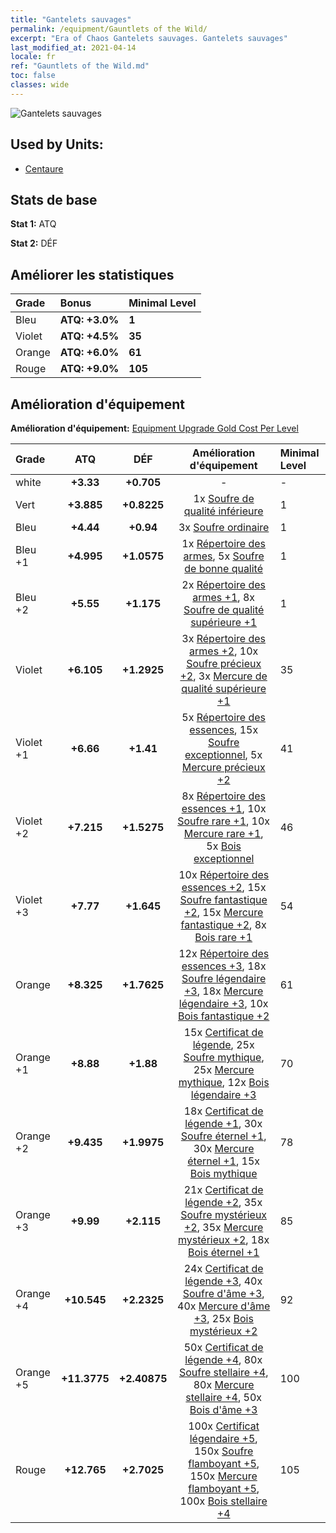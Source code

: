 ```yaml
---
title: "Gantelets sauvages"
permalink: /equipment/Gauntlets of the Wild/
excerpt: "Era of Chaos Gantelets sauvages. Gantelets sauvages"
last_modified_at: 2021-04-14
locale: fr
ref: "Gauntlets of the Wild.md"
toc: false
classes: wide
---
```


  ![Gantelets sauvages](/images/e/e_2013.png)

## Used by Units:

* [Centaure](/fr/units/Centaur/) 


## Stats de base
 **Stat 1:** ATQ

 **Stat 2:** DÉF

## Améliorer les statistiques

  |     Grade    |   Bonus | Minimal Level | 
  |:-------------|:--------|:--------------| 
  | Bleu | **ATQ: +3.0%** | **1** | 
  | Violet | **ATQ: +4.5%** | **35** | 
  | Orange | **ATQ: +6.0%** | **61** | 
  | Rouge | **ATQ: +9.0%** | **105** | 


## Amélioration d'équipement
 **Amélioration d'équipement:** [Equipment Upgrade Gold Cost Per Level](/equipment/EquipmentUpgradeCostPerLevel/) 

  |          Grade      | ATQ | DÉF | Amélioration d'équipement | Minimal Level |
  |:--------------------|:---------:|:---------:|:----------------:|:--------------|
  | white | **+3.33** | **+0.705** | - | - |
  | Vert | **+3.885** | **+0.8225** | 1x [Soufre de qualité inférieure](/fr/Items/mat_3/) | 1 |
  | Bleu | **+4.44** | **+0.94** | 3x [Soufre ordinaire](/fr/Items/mat_9/) | 1 |
  | Bleu +1 | **+4.995** | **+1.0575** | 1x [Répertoire des armes](/fr/Items/mat_18/), 5x [Soufre de bonne qualité](/fr/Items/mat_15/) | 1 |
  | Bleu +2 | **+5.55** | **+1.175** | 2x [Répertoire des armes +1](/fr/Items/mat_25/), 8x [Soufre de qualité supérieure +1](/fr/Items/mat_22/) | 1 |
  | Violet | **+6.105** | **+1.2925** | 3x [Répertoire des armes +2](/fr/Items/mat_32/), 10x [Soufre précieux +2](/fr/Items/mat_29/), 3x [Mercure de qualité supérieure +1](/fr/Items/mat_21/) | 35 |
  | Violet +1 | **+6.66** | **+1.41** | 5x [Répertoire des essences](/fr/Items/mat_39/), 15x [Soufre exceptionnel](/fr/Items/mat_36/), 5x [Mercure précieux +2](/fr/Items/mat_28/) | 41 |
  | Violet +2 | **+7.215** | **+1.5275** | 8x [Répertoire des essences +1](/fr/Items/mat_46/), 10x [Soufre rare +1](/fr/Items/mat_43/), 10x [Mercure rare +1](/fr/Items/mat_42/), 5x [Bois exceptionnel](/fr/Items/mat_34/) | 46 |
  | Violet +3 | **+7.77** | **+1.645** | 10x [Répertoire des essences +2](/fr/Items/mat_53/), 15x [Soufre fantastique +2](/fr/Items/mat_50/), 15x [Mercure fantastique +2](/fr/Items/mat_49/), 8x [Bois rare +1](/fr/Items/mat_41/) | 54 |
  | Orange | **+8.325** | **+1.7625** | 12x [Répertoire des essences +3](/fr/Items/mat_60/), 18x [Soufre légendaire +3](/fr/Items/mat_57/), 18x [Mercure légendaire +3](/fr/Items/mat_56/), 10x [Bois fantastique +2](/fr/Items/mat_48/) | 61 |
  | Orange +1 | **+8.88** | **+1.88** | 15x [Certificat de légende](/fr/Items/mat_67/), 25x [Soufre mythique](/fr/Items/mat_64/), 25x [Mercure mythique](/fr/Items/mat_63/), 12x [Bois légendaire +3](/fr/Items/mat_55/) | 70 |
  | Orange +2 | **+9.435** | **+1.9975** | 18x [Certificat de légende +1](/fr/Items/mat_74/), 30x [Soufre éternel +1](/fr/Items/mat_71/), 30x [Mercure éternel +1](/fr/Items/mat_70/), 15x [Bois mythique](/fr/Items/mat_62/) | 78 |
  | Orange +3 | **+9.99** | **+2.115** | 21x [Certificat de légende +2](/fr/Items/mat_81/), 35x [Soufre mystérieux +2](/fr/Items/mat_78/), 35x [Mercure mystérieux +2](/fr/Items/mat_77/), 18x [Bois éternel +1](/fr/Items/mat_69/) | 85 |
  | Orange +4 | **+10.545** | **+2.2325** | 24x [Certificat de légende +3](/fr/Items/mat_88/), 40x [Soufre d'âme +3](/fr/Items/mat_85/), 40x [Mercure d'âme +3](/fr/Items/mat_84/), 25x [Bois mystérieux +2](/fr/Items/mat_76/) | 92 |
  | Orange +5 | **+11.3775** | **+2.40875** | 50x [Certificat de légende +4](/fr/Items/mat_95/), 80x [Soufre stellaire +4](/fr/Items/mat_92/), 80x [Mercure stellaire +4](/fr/Items/mat_91/), 50x [Bois d'âme +3](/fr/Items/mat_83/) | 100 |
  | Rouge | **+12.765** | **+2.7025** | 100x [Certificat légendaire +5](/fr/Items/mat_102/), 150x [Soufre flamboyant +5](/fr/Items/mat_99/), 150x [Mercure flamboyant +5](/fr/Items/mat_98/), 100x [Bois stellaire +4](/fr/Items/mat_90/) | 105 |


